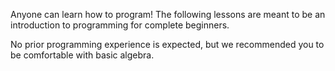 Anyone can learn how to program! The following lessons are meant to be an 
introduction to programming for complete beginners.

No prior programming experience is expected, but we recommended you to be
comfortable with basic algebra.
